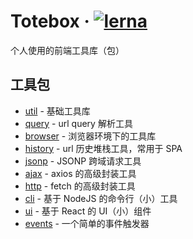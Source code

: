 # Totebox &middot; [![lerna](https://img.shields.io/badge/maintained%20with-lerna-cc00ff.svg)](https://lerna.js.org/)
个人使用的前端工具库（包）

## 工具包

* [util](./packages/util) - 基础工具库
* [query](./packages/query) - url query 解析工具
* [browser](./packages/browser) - 浏览器环境下的工具库
* [history](./packages/history) - url 历史堆栈工具，常用于 SPA
* [jsonp](./packages/jsonp) - JSONP 跨域请求工具
* [ajax](./packages/ajax) - axios 的高级封装工具
* [http](./packages/http) - fetch 的高级封装工具
* [cli](./packages/cli) - 基于 NodeJS 的命令行（小）工具
* [ui](./packages/ui) - 基于 React 的 UI（小）组件
* [events](./packages/events) - 一个简单的事件触发器
